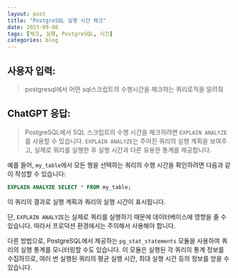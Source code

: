 ```yaml
---
layout: post
title: "PostgreSQL 실행 시간 체크"
date: 2023-09-08
tags: [체크, 실행, PostgreSQL, 시간]
categories: blog
---
```


## 사용자 입력:
> postgresql에서 어떤 sql스크립트의 수행시간을 체크하는 쿼리로직을 알려줘

## ChatGPT 응답:
> PostgreSQL에서 SQL 스크립트의 수행 시간을 체크하려면 `EXPLAIN ANALYZE`를 사용할 수 있습니다. `EXPLAIN ANALYZE`는 주어진 쿼리의 실행 계획을 보여주고, 실제로 쿼리를 실행한 후 실행 시간과 다른 유용한 통계를 제공합니다.

예를 들어, `my_table`에서 모든 행을 선택하는 쿼리의 수행 시간을 확인하려면 다음과 같이 작성할 수 있습니다:

```sql
EXPLAIN ANALYZE SELECT * FROM my_table;
```

이 쿼리의 결과로 실행 계획과 쿼리의 실행 시간이 표시됩니다.

단, `EXPLAIN ANALYZE`는 실제로 쿼리를 실행하기 때문에 데이터베이스에 영향을 줄 수 있습니다. 따라서 프로덕션 환경에서는 주의해서 사용해야 합니다.

다른 방법으로, PostgreSQL에서 제공하는 `pg_stat_statements` 모듈을 사용하여 쿼리의 실행 통계를 모니터링할 수도 있습니다. 이 모듈은 실행된 각 쿼리의 통계 정보를 수집하므로, 여러 번 실행된 쿼리의 평균 실행 시간, 최대 실행 시간 등의 정보를 얻을 수 있습니다.

